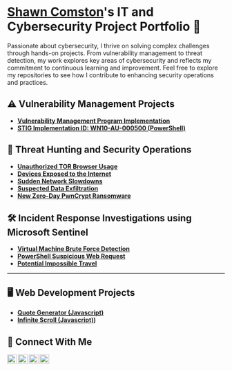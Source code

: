 # <a href="https://www.linkedin.com/in/shawncomston/">Shawn Comston</a>'s IT and Cybersecurity Project Portfolio 🔐

Passionate about cybersecurity, I thrive on solving complex challenges through hands-on projects. From vulnerability management to threat detection, my work explores key areas of cybersecurity and reflects my commitment to continuous learning and improvement. Feel free to explore my repositories to see how I contribute to enhancing security operations and practices.


## ⚠️ Vulnerability Management Projects

- **[Vulnerability Management Program Implementation](https://github.com/scomston/vulnerability-management-program)**
- **[STIG Implementation ID: WN10-AU-000500 (PowerShell)](https://github.com/scomston/DISA_STIGS/blob/main/WN10-AU-000500)**

## 🚨 Threat Hunting and Security Operations

- **[Unauthorized TOR Browser Usage](https://github.com/scomston/threat-hunting-scenario-tor/)**
- **[Devices Exposed to the Internet](https://github.com/scomston/threat-hunting-scenarios-device-exposed-to-the-internet)**
- **[Sudden Network Slowdowns](https://github.com/scomston/threat-hunting-scenario-sudden-network-slowdown)**
- **[Suspected Data Exfiltration](https://github.com/scomston/threat-hunting-scenario-suspected-data-exfiltration)**
- **[New Zero-Day PwnCrypt Ransomware](https://github.com/scomston/threat-hunting-scenario-new-zero-day-pwnCrypt-ransomware)**

## 🛠️ Incident Response Investigations using Microsoft Sentinel
- **[Virtual Machine Brute Force Detection](https://github.com/scomston/incident-response-virtual-machine-brute-force-detection)**
- **[PowerShell Suspicious Web Request](https://github.com/scomston/incident-response-powershell-suspicious-web-request)**
- **[Potential Impossible Travel](https://github.com/scomston/incident-response-potential-impossible-travel)**
<hr/>

## 🖥️ Web Development Projects
- **[Quote Generator (Javascript)](https://github.com/scomston/quote-generator)**
- **[Infinite Scroll (Javascript)](https://github.com/scomston/infinite-scroll))**

## 🤳 Connect With Me

[<img align="left" alt="___________ | YouTube" width="22px" src="https://cdn.jsdelivr.net/npm/simple-icons@v3/icons/youtube.svg" />][youtube]
[<img align="left" alt="___________ | Twitter" width="22px" src="https://cdn.jsdelivr.net/npm/simple-icons@v3/icons/twitter.svg" />][twitter]
[<img align="left" alt="shawncomston__________ | LinkedIn" width="22px" src="https://cdn.jsdelivr.net/npm/simple-icons@v3/icons/linkedin.svg" />][linkedin]
[<img align="left" alt="___________ | Instagram" width="22px" src="https://cdn.jsdelivr.net/npm/simple-icons@v3/icons/instagram.svg" />][instagram]

[twitter]: https://twitter.com/___________
[youtube]: https://www.youtube.com/c/___________
[instagram]: https://www.instagram.com/___________
[linkedin]: https://linkedin.com/in/shawncomston

<!--
<img width="35" alt="image" src="https://github.com/user-attachments/assets/2f41c7cd-5ea8-4475-b451-a37161b6c3fb"> 
<img width="35" alt="image" src="https://github.com/user-attachments/assets/77649969-9910-4994-8b96-74a116cfb2a8">
-->

